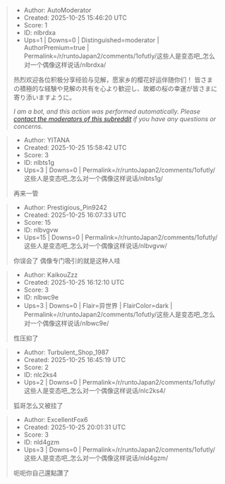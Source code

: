 > - Author: AutoModerator
> - Created: 2025-10-25 15:46:20 UTC
> - Score: 1
> - ID: nlbrdxa
> - Ups=1 | Downs=0 | Distinguished=moderator | AuthorPremium=true | Permalink=/r/runtoJapan2/comments/1ofutly/这些人是变态吧_怎么对一个偶像这样说话/nlbrdxa/
>
> 热烈欢迎各位积极分享经验与见解，愿家乡的樱花好运伴随你们！
> 皆さまの積極的な経験や見解の共有を心より歓迎し、故郷の桜の幸運が皆さまに寄り添いますように。
> 
> *I am a bot, and this action was performed automatically. Please [contact the moderators of this subreddit](/message/compose/?to=/r/runtoJapan2) if you have any questions or concerns.*

> - Author: YITANA
> - Created: 2025-10-25 15:58:42 UTC
> - Score: 3
> - ID: nlbts1g
> - Ups=3 | Downs=0 | Permalink=/r/runtoJapan2/comments/1ofutly/这些人是变态吧_怎么对一个偶像这样说话/nlbts1g/
>
> 再来一管

> - Author: Prestigious_Pin9242
> - Created: 2025-10-25 16:07:33 UTC
> - Score: 15
> - ID: nlbvgvw
> - Ups=15 | Downs=0 | Permalink=/r/runtoJapan2/comments/1ofutly/这些人是变态吧_怎么对一个偶像这样说话/nlbvgvw/
>
>  你误会了 偶像专门吸引的就是这种人哇

> - Author: KaikouZzz
> - Created: 2025-10-25 16:12:10 UTC
> - Score: 3
> - ID: nlbwc9e
> - Ups=3 | Downs=0 | Flair=异世界 | FlairColor=dark | Permalink=/r/runtoJapan2/comments/1ofutly/这些人是变态吧_怎么对一个偶像这样说话/nlbwc9e/
>
> 性压抑了

> - Author: Turbulent_Shop_1987
> - Created: 2025-10-25 16:45:19 UTC
> - Score: 2
> - ID: nlc2ks4
> - Ups=2 | Downs=0 | Permalink=/r/runtoJapan2/comments/1ofutly/这些人是变态吧_怎么对一个偶像这样说话/nlc2ks4/
>
> 狐哥怎么又被挂了

> - Author: ExcellentFox6
> - Created: 2025-10-25 20:01:31 UTC
> - Score: 3
> - ID: nld4gzm
> - Ups=3 | Downs=0 | Permalink=/r/runtoJapan2/comments/1ofutly/这些人是变态吧_怎么对一个偶像这样说话/nld4gzm/
>
> 呃呃你自己還點讚了
